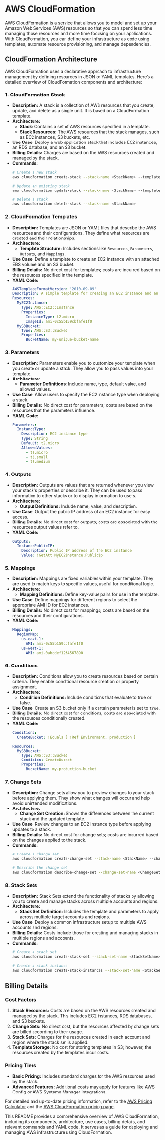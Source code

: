 # AWS CloudFormation

AWS CloudFormation is a service that allows you to model and set up your Amazon Web Services (AWS) resources so that you can spend less time managing those resources and more time focusing on your applications. With CloudFormation, you can define your infrastructure as code using templates, automate resource provisioning, and manage dependencies.

## CloudFormation Architecture

AWS CloudFormation uses a declarative approach to infrastructure management by defining resources in JSON or YAML templates. Here’s a detailed overview of CloudFormation components and architecture:

### 1. CloudFormation Stack
   - **Description:** A stack is a collection of AWS resources that you create, update, and delete as a single unit. It is based on a CloudFormation template.
   - **Architecture:** 
     - **Stack:** Contains a set of AWS resources specified in a template.
     - **Stack Resources:** The AWS resources that the stack manages, such as EC2 instances, S3 buckets, etc.
   - **Use Case:** Deploy a web application stack that includes EC2 instances, an RDS database, and an S3 bucket.
   - **Billing Details:** Charges are based on the AWS resources created and managed by the stack.
   - **Commands:**
     ```bash
     # Create a new stack
     aws cloudformation create-stack --stack-name <StackName> --template-body file://template.yaml --parameters ParameterKey=InstanceType,ParameterValue=t2.micro

     # Update an existing stack
     aws cloudformation update-stack --stack-name <StackName> --template-body file://template.yaml --parameters ParameterKey=InstanceType,ParameterValue=t2.large

     # Delete a stack
     aws cloudformation delete-stack --stack-name <StackName>
     ```

### 2. CloudFormation Templates
   - **Description:** Templates are JSON or YAML files that describe the AWS resources and their configurations. They define what resources are created and their relationships.
   - **Architecture:** 
     - **Template Structure:** Includes sections like `Resources`, `Parameters`, `Outputs`, and `Mappings`.
   - **Use Case:** Define a template to create an EC2 instance with an attached EBS volume and an S3 bucket.
   - **Billing Details:** No direct cost for templates; costs are incurred based on the resources specified in the template.
   - **YAML Code:**
     ```yaml
     AWSTemplateFormatVersion: '2010-09-09'
     Description: A simple template for creating an EC2 instance and an S3 bucket
     Resources:
       MyEC2Instance:
         Type: AWS::EC2::Instance
         Properties:
           InstanceType: t2.micro
           ImageId: ami-0c55b159cbfafe1f0
       MyS3Bucket:
         Type: AWS::S3::Bucket
         Properties:
           BucketName: my-unique-bucket-name
     ```

### 3. Parameters
   - **Description:** Parameters enable you to customize your template when you create or update a stack. They allow you to pass values into your template.
   - **Architecture:** 
     - **Parameter Definitions:** Include name, type, default value, and allowed values.
   - **Use Case:** Allow users to specify the EC2 instance type when deploying a stack.
   - **Billing Details:** No direct cost for parameters; costs are based on the resources that the parameters influence.
   - **YAML Code:**
     ```yaml
     Parameters:
       InstanceType:
         Description: EC2 instance type
         Type: String
         Default: t2.micro
         AllowedValues:
           - t2.micro
           - t2.small
           - t2.medium
     ```

### 4. Outputs
   - **Description:** Outputs are values that are returned whenever you view your stack's properties or describe it. They can be used to pass information to other stacks or to display information to users.
   - **Architecture:** 
     - **Output Definitions:** Include name, value, and description.
   - **Use Case:** Output the public IP address of an EC2 instance for easy access.
   - **Billing Details:** No direct cost for outputs; costs are associated with the resources output values refer to.
   - **YAML Code:**
     ```yaml
     Outputs:
       InstancePublicIP:
         Description: Public IP address of the EC2 instance
         Value: !GetAtt MyEC2Instance.PublicIp
     ```

### 5. Mappings
   - **Description:** Mappings are fixed variables within your template. They are used to match keys to specific values, useful for conditional logic.
   - **Architecture:** 
     - **Mapping Definitions:** Define key-value pairs for use in the template.
   - **Use Case:** Define mappings for different regions to select the appropriate AMI ID for EC2 instances.
   - **Billing Details:** No direct cost for mappings; costs are based on the resources and their configurations.
   - **YAML Code:**
     ```yaml
     Mappings:
       RegionMap:
         us-east-1:
           AMI: ami-0c55b159cbfafe1f0
         us-west-1:
           AMI: ami-0abcdef1234567890
     ```

### 6. Conditions
   - **Description:** Conditions allow you to create resources based on certain criteria. They enable conditional resource creation or property assignment.
   - **Architecture:** 
     - **Condition Definitions:** Include conditions that evaluate to true or false.
   - **Use Case:** Create an S3 bucket only if a certain parameter is set to `true`.
   - **Billing Details:** No direct cost for conditions; costs are associated with the resources conditionally created.
   - **YAML Code:**
     ```yaml
     Conditions:
       CreateBucket: !Equals [ !Ref Environment, production ]

     Resources:
       MyS3Bucket:
         Type: AWS::S3::Bucket
         Condition: CreateBucket
         Properties:
           BucketName: my-production-bucket
     ```

### 7. Change Sets
   - **Description:** Change sets allow you to preview changes to your stack before applying them. They show what changes will occur and help avoid unintended modifications.
   - **Architecture:** 
     - **Change Set Creation:** Shows the differences between the current stack and the updated template.
   - **Use Case:** Review changes to an EC2 instance type before applying updates to a stack.
   - **Billing Details:** No direct cost for change sets; costs are incurred based on the changes applied to the stack.
   - **Commands:**
     ```bash
     # Create a change set
     aws cloudformation create-change-set --stack-name <StackName> --change-set-name <ChangeSetName> --template-body file://template.yaml --parameters ParameterKey=InstanceType,ParameterValue=t2.large

     # Describe the change set
     aws cloudformation describe-change-set --change-set-name <ChangeSetName> --stack-name <StackName>
     ```

### 8. Stack Sets
   - **Description:** Stack Sets extend the functionality of stacks by allowing you to create and manage stacks across multiple accounts and regions.
   - **Architecture:** 
     - **Stack Set Definition:** Includes the template and parameters to apply across multiple target accounts and regions.
   - **Use Case:** Deploy a common infrastructure setup to multiple AWS accounts and regions.
   - **Billing Details:** Costs include those for creating and managing stacks in multiple regions and accounts.
   - **Commands:**
     ```bash
     # Create a stack set
     aws cloudformation create-stack-set --stack-set-name <StackSetName> --template-body file://template.yaml

     # Create a stack instance
     aws cloudformation create-stack-instances --stack-set-name <StackSetName> --accounts <AccountId> --regions <Region>
     ```

## Billing Details

### Cost Factors

1. **Stack Resources:** Costs are based on the AWS resources created and managed by the stack. This includes EC2 instances, RDS databases, and S3 buckets.
2. **Change Sets:** No direct cost, but the resources affected by change sets are billed according to their usage.
3. **Stack Sets:** Charges for the resources created in each account and region where the stack set is applied.
4. **Template Storage:** No cost for storing templates in S3; however, the resources created by the templates incur costs.

### Pricing Tiers

- **Basic Pricing:** Includes standard charges for the AWS resources used by the stack.
- **Advanced Features:** Additional costs may apply for features like AWS Config or AWS Systems Manager integrations.

For detailed and up-to-date pricing information, refer to the [AWS Pricing Calculator](https://calculator.aws/#/) and the [AWS CloudFormation pricing page](https://aws.amazon.com/cloudformation/pricing/).

This README provides a comprehensive overview of AWS CloudFormation, including its components, architecture, use cases, billing details, and relevant commands and YAML code. It serves as a guide for deploying and managing AWS infrastructure using CloudFormation.
